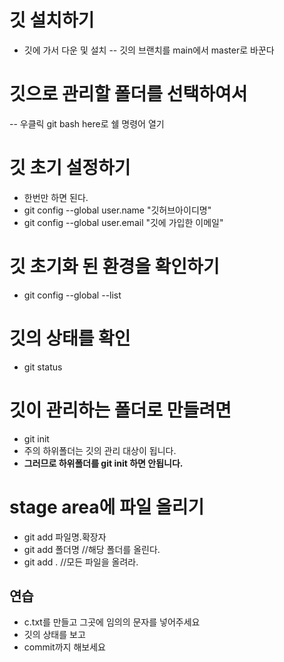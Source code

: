 # 깃 설치하기
- 깃에 가서 다운 및 설치
  -- 깃의 브랜치를 main에서 master로 바꾼다

# 깃으로 관리할 폴더를 선택하여서
-- 우클릭 git bash here로 쉘 명령어 열기

# 깃 초기 설정하기
- 한번만 하면 된다.
- git config --global user.name "깃허브아이디명"
- git config --global user.email "깃에 가입한 이메일"

# 깃 초기화 된 환경을 확인하기
- git config --global --list

# 깃의 상태를 확인
- git status

# 깃이 관리하는 폴더로 만들려면
- git init
- 주의 하위폴더는 깃의 관리 대상이 됩니다.
- __그러므로 하위폴더를 git init 하면 안됩니다.__
  
# stage area에 파일 올리기
- git add 파일명.확장자
- git add 폴더명 //해당 폴더를 올린다.
- git add . //모든 파일을 올려라.

## 연습
- c.txt를 만들고 그곳에 임의의 문자를 넣어주세요
- 깃의 상태를 보고 
- commit까지 해보세요